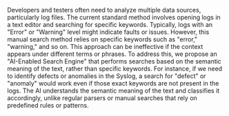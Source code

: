 Developers and testers often need to analyze multiple data sources, particularly log files. The current standard method involves opening logs in a text editor and searching for specific keywords. Typically, logs with an "Error" or "Warning" level might indicate faults or issues. 
However, this manual search method relies on specific keywords such as "error," "warning," and so on. This approach can be ineffective if the context appears under different terms or phrases.
To address this, we propose an "AI-Enabled Search Engine" that performs searches based on the semantic meaning of the text, rather than specific keywords. 
For instance, if we need to identify defects or anomalies in the Syslog, a search for "defect" or "anomaly" would work even if those exact keywords are not present in the logs. 
The AI understands the semantic meaning of the text and classifies it accordingly, unlike regular parsers or manual searches that rely on predefined rules or patterns.
